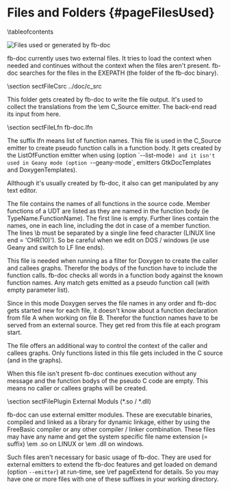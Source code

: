 Files and Folders  {#pageFilesUsed}
=================
\tableofcontents

![Files used or generated by fb-doc](Overview.png)

fb-doc currently uses two external files. It tries to load the 
context when needed and continues without the context when the files 
aren't present. fb-doc searches for the files in the EXEPATH (the 
folder of the fb-doc binary).

\section sectFileCsrc ../doc/c_src

This folder gets created by fb-doc to write the file output. It's 
used to collect the translations from the \em C_Source emitter. The 
back-end read its input from here.

\section sectFileLfn fb-doc.lfn

The suffix lfn means list of function names. This file is used in the
C_Source emitter to create pseudo function calls in a function body. It
gets created by the ListOfFunction emitter when using (option
´--list-mode`) and it isn't used in Geany mode (option `--geany-mode`,
emitters GtkDocTemplates and DoxygenTemplates).

Allthough it's usually created by fb-doc, it also can get 
manipulated by any text editor.

The file contains the names of all functions in the source code. 
Member functions of a UDT are listed as they are named in the 
function body (ie TypeName.FunctionName). The first line is empty. 
Further lines contain the names, one in each line, including the dot 
in case of a member function. The lines \b must be separated by a 
single line feed character (LINUX line end = 'CHR(10)'). So be 
careful when we edit on DOS / windows (ie use Geany and switch to 
LF line ends).

This file is needed when running as a filter for Doxygen to create 
the caller and callees graphs. Therefor the bodys of the function 
have to include the function calls. fb-doc checks all words in a 
function body against the known function names. Any match gets 
emitted as a pseudo function call (with empty parameter list).

Since in this mode Doxygen serves the file names in any order and 
fb-doc gets started new for each file, it doesn't know about a 
function declaration from file A when working on file B. Therefor the
function names have to be served from an external source. They get 
red from this file at each program start.

The file offers an additional way to control the context of the caller 
and callees graphs. Only functions listed in this file gets included 
in the C source (and in the graphs).

When this file isn't present fb-doc continues execution without any 
message and the function bodys of the pseudo C code are empty. This 
means no caller or callees graphs will be created.


\section sectFilePlugin External Moduls (*.so / *.dll)

fb-doc can use external emitter modules. These are executable 
binaries, compiled and linked as a library for dynamic linkage, 
either by using the FreeBasic compiler or any other compiler / linker
combination. These files may have any name and get the system 
specific file name extension (= suffix) \em .so on LINUX or \em .dll 
on windows.

Such files aren't necessary for basic usage of fb-doc. They are used 
for external emitters to extend the fb-doc features and get loaded on 
demand (option `--emitter`) at run-time, see \ref pageExtend for 
details. So you may have one or more files with one of these 
suffixes in your working directory.
